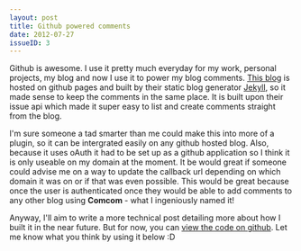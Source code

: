 ```yaml
---
layout: post
title: Github powered comments
date: 2012-07-27
issueID: 3
---
```


Github is awesome. I use it pretty much everyday for my work, personal projects, my blog and now I use it to power my blog comments. [This blog](https://github.com/sirbrad/sirbrad.github.com 'View the source of this blog') is hosted on github pages and built by their static blog generator [Jekyll](https://github.com/mojombo/jekyll/ 'Check out the Jekyll repository'), so it made sense to keep the comments in the same place. It is built upon their issue api which made it super easy to list and create comments straight from the blog. 

I'm sure someone a tad smarter than me could make this into more of a plugin, so it can be intergrated easily on any github hosted blog. Also, because it uses oAuth it had to be set up as a github application so I think it is only useable on my domain at the moment. It be would great if someone could advise me on a way to update the callback url depending on which domain it was on or if that was even possible. This would be great  because once the user is authenticated once they would be able to add comments to any other blog using **Comcom** - what I ingeniously named it!

Anyway, I'll aim to write a more technical post detailing more about how I built it in the near future. But for now, you can [view the code on github](https://github.com/sirbrad/comcom 'View the Comcom repository'). Let me know what you think by using it below :D 


